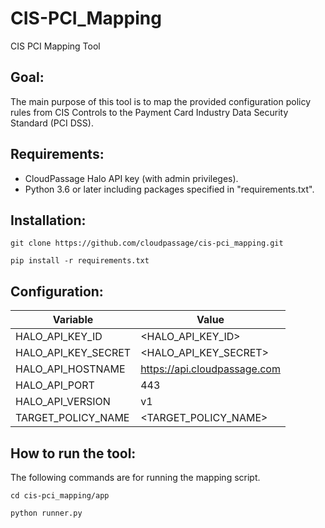 # CIS-PCI_Mapping
CIS PCI Mapping Tool 

## Goal:
The main purpose of this tool is to map the provided configuration policy rules from CIS Controls to the Payment Card Industry Data Security Standard (PCI DSS).

## Requirements:
- CloudPassage Halo API key (with admin privileges).
- Python 3.6 or later including packages specified in "requirements.txt".

## Installation:
`git clone https://github.com/cloudpassage/cis-pci_mapping.git`

`pip install -r requirements.txt`

## Configuration:
| Variable | Value |
| -------- | ----- |
| HALO_API_KEY_ID | <HALO_API_KEY_ID> |
| HALO_API_KEY_SECRET | <HALO_API_KEY_SECRET> |
| HALO_API_HOSTNAME | https://api.cloudpassage.com |
| HALO_API_PORT | 443 |
| HALO_API_VERSION | v1 |
| TARGET_POLICY_NAME | <TARGET_POLICY_NAME> |

## How to run the tool:
The following commands are for running the mapping script.

`cd cis-pci_mapping/app`

`python runner.py`